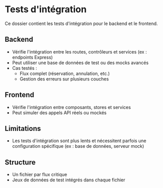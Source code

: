 # Tests d'intégration

Ce dossier contient les tests d'intégration pour le backend et le frontend.

## Backend
- Vérifie l'intégration entre les routes, contrôleurs et services (ex : endpoints Express)
- Peut utiliser une base de données de test ou des mocks avancés
- Cas testés :
  - Flux complet (réservation, annulation, etc.)
  - Gestion des erreurs sur plusieurs couches

## Frontend
- Vérifie l'intégration entre composants, stores et services
- Peut simuler des appels API réels ou mockés

## Limitations
- Les tests d'intégration sont plus lents et nécessitent parfois une configuration spécifique (ex : base de données, serveur mock)

## Structure
- Un fichier par flux critique
- Jeux de données de test intégrés dans chaque fichier
